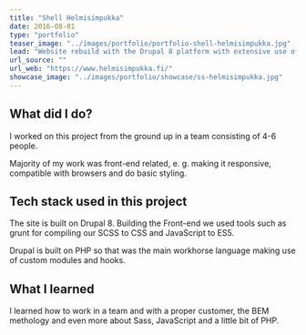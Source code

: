 ```yaml
---
title: "Shell Helmisimpukka"
date: 2016-08-01
type: "portfolio"
teaser_image: "../images/portfolio/portfolio-shell-helmisimpukka.jpg"
lead: "Website rebuild with the Drupal 8 platform with extensive use of the paragraphs module. Design refresh."
url_source: ""
url_web: "https://www.helmisimpukka.fi/"
showcase_image: "../images/portfolio/showcase/ss-helmisimpukka.jpg"
---
```


## What did I do?

I worked on this project from the ground up in a team consisting of 4-6 people.

Majority of my work was front-end related, e. g. making it responsive, compatible with browsers and do basic styling.


## Tech stack used in this project

The site is built on Drupal 8. Building the Front-end we used tools such as grunt for compiling our SCSS to CSS and JavaScript to ES5.

Drupal is built on PHP so that was the main workhorse language making use of custom modules and hooks.

## What I learned

I learned how to work in a team and with a proper customer, the BEM methology and even more about Sass, JavaScript and a little bit of PHP.